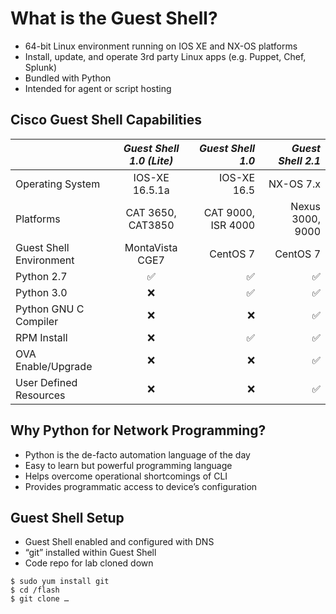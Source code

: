 # What is the Guest Shell?

- 64-bit Linux environment running on IOS XE and NX-OS platforms
- Install, update, and operate 3rd party Linux apps (e.g. Puppet, Chef, Splunk) 
- Bundled with Python
- Intended for agent or script hosting

## Cisco Guest Shell Capabilities

|         | *Guest Shell 1.0 (Lite)* | *Guest Shell 1.0* | *Guest Shell 2.1* |
| ------------- |:-------------:| -----:|-----:|
|Operating System | IOS-XE 16.5.1a | IOS-XE 16.5 | NX-OS 7.x |
|Platforms | CAT 3650, CAT3850 | CAT 9000, ISR 4000 | Nexus 3000, 9000 |
|Guest Shell Environment | MontaVista CGE7 | CentOS 7 | CentOS 7 |
|Python 2.7 |:white_check_mark: | :white_check_mark:| :white_check_mark:|
|Python 3.0 |:x: |:white_check_mark: | :white_check_mark:|
|Python GNU C Compiler |:x: |:x: | :white_check_mark:|
|RPM Install |:x: | :white_check_mark:| :white_check_mark:|
|OVA Enable/Upgrade |:x: |:x: |:white_check_mark: |
|User Defined Resources |:x: |:x: | :white_check_mark:|

## Why Python for Network Programming?

- Python is the de-facto automation language of the day
- Easy to learn but powerful programming language
- Helps overcome operational shortcomings of CLI
- Provides programmatic access to device’s configuration

## Guest Shell Setup

- Guest Shell enabled and configured with DNS
- “git” installed within Guest Shell 
- Code repo for lab cloned down

```
$ sudo yum install git
$ cd /flash
$ git clone …
```
